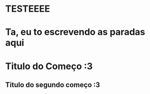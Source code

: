 # TESTEEEE
# Ta, eu to escrevendo as paradas aqui
# Titulo do Começo :3
## Titulo do segundo começo :3